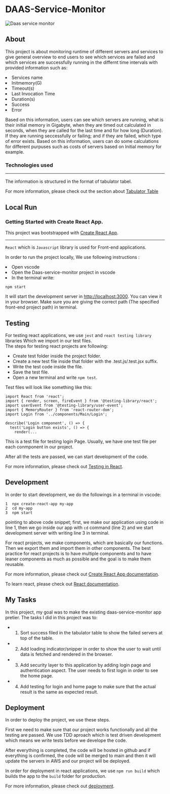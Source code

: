 # DAAS-Service-Monitor
![Daas service monitor](https://user-images.githubusercontent.com/120393053/234085000-f3917f20-e301-43f8-8156-1696adeb5cea.jpeg)

## About 

This project is about monitoring runtime of different servers and services to give general overview to end users to see which services are failed and which services are successfully running in the differnt time intervals with provided information such as: 

<li>
 Services name <br>
 <li>
 Initmemory(G) <br>
 <li>
Timeout(s) <br>
<li>
Last Invocation Time <br>
<li>
Duration(s) <br>
<li>
Success <br>
<li>
Error

Based on this information, users can see which servers are running, what is their initial memory in Gigabyte, when they are timed out calculated in seconds, when they are called for the last time and for how long (Duration). If they are running seccessfully or failing; and if they are failed, which type of error exists. Based on this information, users can do some calculations for different purpuses such as costs of servers based on Initial memory for example. 

### Technologies used <hr>

The information is structured in the format of tabulator tabel. 

For more information, please check out the section about [Tabulator Table](https://tabulator.info/)  

## Local Run 

### Getting Started with Create React App. 

This project was bootstrapped with [Create React App](https://github.com/facebook/create-react-app). <hr>

 `React` which is `Javascript` library is used for Front-end applications. 


In order to run the project locally, We use following instructions : <br>
<li>
 Open vscode <br>
 <li>
 Open the Daas-service-monitor project in vscode <br> 
<li>
 In the terminal write:  
 
 `npm start` 

 It will start the development server in [http://localhost:3000](http://localhost:3000). You can view it in your browser. Make sure you are giving the correct path (The specified front-end project path) in terminal.
  

## Testing 

For testing react applications, we use `jest` and `react testing library` libraries Which we import in our test files. <br>
The steps for testing react projects are following:

  - Create test folder inside the project folder.
  - Create a new test file inside that folder with the .test.js/.test.jsx suffix.
  - Write the test code inside the file.
  - Save the test file.
  - Open a new terminal and write `npm test`.
  
Test files will look like something like this: 

```
import React from 'react';
import { render, screen, fireEvent } from '@testing-library/react';
import userEvent from '@testing-library/user-event';
import { MemoryRouter } from 'react-router-dom';
import Login from '../components/Main/Login';

describe('Login component', () => {
  test('Login button exists', () => {
    render(...
```
This is a test file for testing login Page. Usually, we have one test file per each conmponent in our project. <br>

After all the tests are passed, we can start development of the code. 

For more information, please check out [Testing in React](https://testing-library.com/docs/react-testing-library/example-intro/).


## Development

In order to start development, we do the followings in a terminal in vscode:

```
1  npx create-react-app my-app
2  cd my-app
3  npm start
```
pointing to above code snippet; first, we make our application using code in line 1, then we go inside our app with `cd` command (line 2) and we start development server with writing line 3 in terminal.

For react projects, we make components, which are basically our functions. Then we export them and import them in other components. The best practice for react projects is to have multiple components and to have leaner components as much as possible and the goal is to make them reusable.

For more information, please check out [Create React App documentation](https://facebook.github.io/create-react-app/docs/getting-started).

To learn react, please check out [React documentation](https://reactjs.org/).


## My Tasks
In this project, my goal was to make the existing daas-service-monitor app pretier. The tasks I did in this project was to:

- 1. Sort success filed in the tabulator table to show the failed servers at top of the table.
-  2. Add loading indicator/snipper in order to show the user to wait until data is fetched and rendered in the browser.
-  3. Add security layer to this application by adding login page and authentication aspect. The user needs to first login in order to see the home page. 
-  4. Add testing for login and home page to make sure that the actual result is the same as expected result. 


## Deployment 

In order to deploy the project, we use these steps. 

First we need to make sure that our project works functionally and all the testing are passed. We use TDD aproach which is test driven development which means we write tests before we develope the code.

After everything is completed, the code will be hosted in github and if everything is confirmed, the code will be merged to main and then it will update the servers in AWS and our project will be deployed. 

In order for deployment in react applications, we use `npm run build` which builds the app to the `build` folder for production. 

For more information, please check out [deployment](https://facebook.github.io/create-react-app/docs/deployment).


